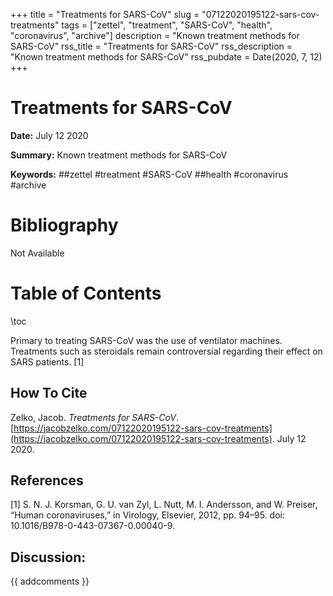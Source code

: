 +++
title = "Treatments for SARS-CoV"
slug = "07122020195122-sars-cov-treatments"
tags = ["zettel", "treatment", "SARS-CoV", "health", "coronavirus", "archive"]
description = "Known treatment methods for SARS-CoV"
rss_title = "Treatments for SARS-CoV"
rss_description = "Known treatment methods for SARS-CoV"
rss_pubdate = Date(2020, 7, 12)
+++



Treatments for SARS-CoV
=========

**Date:** July 12 2020

**Summary:** Known treatment methods for SARS-CoV

**Keywords:** ##zettel #treatment #SARS-CoV ##health #coronavirus  #archive

Bibliography
==========

Not Available

Table of Contents
=========

\toc

Primary to treating SARS-CoV was the use of ventilator machines. Treatments such as steroidals remain controversial regarding their effect on SARS patients. [1]
## How To Cite

 Zelko, Jacob. _Treatments for SARS-CoV_. [https://jacobzelko.com/07122020195122-sars-cov-treatments](https://jacobzelko.com/07122020195122-sars-cov-treatments). July 12 2020.
## References

[1] S. N. J. Korsman, G. U. van Zyl, L. Nutt, M. I. Andersson, and W. Preiser, “Human coronaviruses,” in Virology, Elsevier, 2012, pp. 94–95. doi: 10.1016/B978-0-443-07367-0.00040-9.
## Discussion: 

{{ addcomments }}

